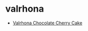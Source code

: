 # valrhona

 * [Valrhona Chocolate Cherry Cake](../../index/v/valrhona-chocolate-cherry-cake-14304.json)
